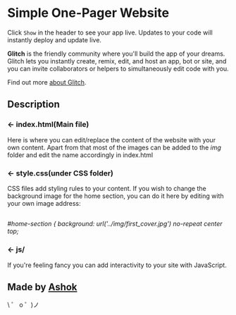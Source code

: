 # Simple One-Pager Website

Click `Show` in the header to see your app live. Updates to your code will instantly deploy and update live.

**Glitch** is the friendly community where you'll build the app of your dreams. Glitch lets you instantly create, remix, edit, and host an app, bot or site, and you can invite collaborators or helpers to simultaneously edit code with you.

Find out more [about Glitch](https://glitch.com/about).

## Description

### ← index.html(Main file)

Here is where you can edit/replace the content of the website with your own content. Apart from that most of the images can be added to the *img* folder and
edit the name accordingly in index.html

### ← style.css(under CSS folder)

CSS files add styling rules to your content. If you wish to change the background image for the home section, you can do it here by editing with your own image address:
##
*#home-section {
background: url('../img/first_cover.jpg') no-repeat center top;*

### ← js/

If you're feeling fancy you can add interactivity to your site with JavaScript.

## Made by [Ashok](https://www.linkedin.com/in/ashok-mogan/)

\ ゜ o ゜)ノ
